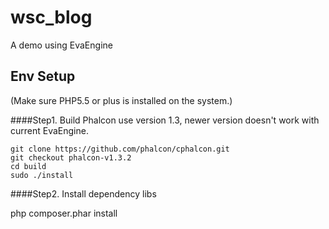 wsc_blog
=========

A demo using EvaEngine

Env Setup
---------

(Make sure PHP5.5 or plus is installed on the system.)

####Step1. Build Phalcon
use version 1.3, newer version doesn't work with current EvaEngine.

    git clone https://github.com/phalcon/cphalcon.git
    git checkout phalcon-v1.3.2
    cd build
    sudo ./install

####Step2. Install dependency libs

php composer.phar install
